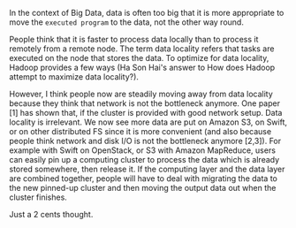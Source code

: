 In the context of Big Data, data is often too big that it is more appropriate to move the `executed program` to the data, not the other way round.

People think that it is faster to process data locally than to process it remotely from a remote node. The term data locality refers that tasks are executed on the node that stores the data. To optimize for data locality, Hadoop provides a few ways (Ha Son Hai's answer to How does Hadoop attempt to maximize data locality?).

However, I think people now are steadily moving away from data locality because they think that network is not the bottleneck anymore. One paper [1] has shown that, if the cluster is provided with good network setup. Data locality is irrelevant. We now see more data are put on Amazon S3, on Swift, or on other distributed FS since it is more convenient (and also because people think network and disk I/O is not the bottleneck anymore [2,3]). For example with Swift on OpenStack, or S3 with Amazon MapReduce, users can easily pin up a computing cluster to process the data which is already stored somewhere, then release it. If the computing layer and the data layer are combined together, people will have to deal with migrating the data to the new pinned-up cluster and then moving the output data out when the cluster finishes.

Just a 2 cents thought.